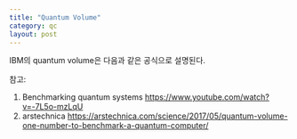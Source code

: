 ```yaml
---
title: "Quantum Volume"
category: qc 
layout: post
---
```


IBM의 quantum volume은 다음과 같은 공식으로 설명된다. 


참고:
1. Benchmarking quantum systems https://www.youtube.com/watch?v=-7L5o-mzLqU
2. arstechnica https://arstechnica.com/science/2017/05/quantum-volume-one-number-to-benchmark-a-quantum-computer/
